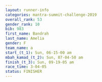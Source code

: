 ```yaml
---
layout: runner-info 
categories: mantra-summit-challenge-2019 
overall_rank: 53
gender_rank: 10
bib: 983
first_name: Bandrah
last_name: Amelia
gender: F
team_name: a
start_(t_1): Sun, 06-15-00 am
mbah_kamad_(t_2): Sun, 07-04-50 am
finish_(t_3): Sun, 09-19-05 am
race_time: 3-04-05
status: FINISHER
---
```

